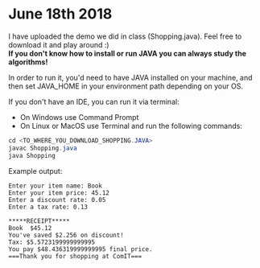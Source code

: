 # June 18th 2018

I have uploaded the demo we did in class (Shopping.java). Feel free to download it and play around :) \
**If you don't know how to install or run JAVA you can always study the algorithms!**

In order to run it, you'd need to have JAVA installed on your machine, and then set JAVA_HOME in your environment path depending on your OS. 

If you don't have an IDE, you can run it via terminal:
- On Windows use Command Prompt
- On Linux or MacOS use Terminal
and run the following commands: 

```java
cd <TO_WHERE_YOU_DOWNLOAD_SHOPPING.JAVA>
javac Shopping.java
java Shopping
```

Example output: 
```
Enter your item name: Book
Enter your item price: 45.12
Enter a discount rate: 0.05
Enter a tax rate: 0.13

*****RECEIPT*****
Book  $45.12
You've saved $2.256 on discount!
Tax: $5.5723199999999995
You pay $48.436319999999995 final price.
===Thank you for shopping at ComIT===

```
